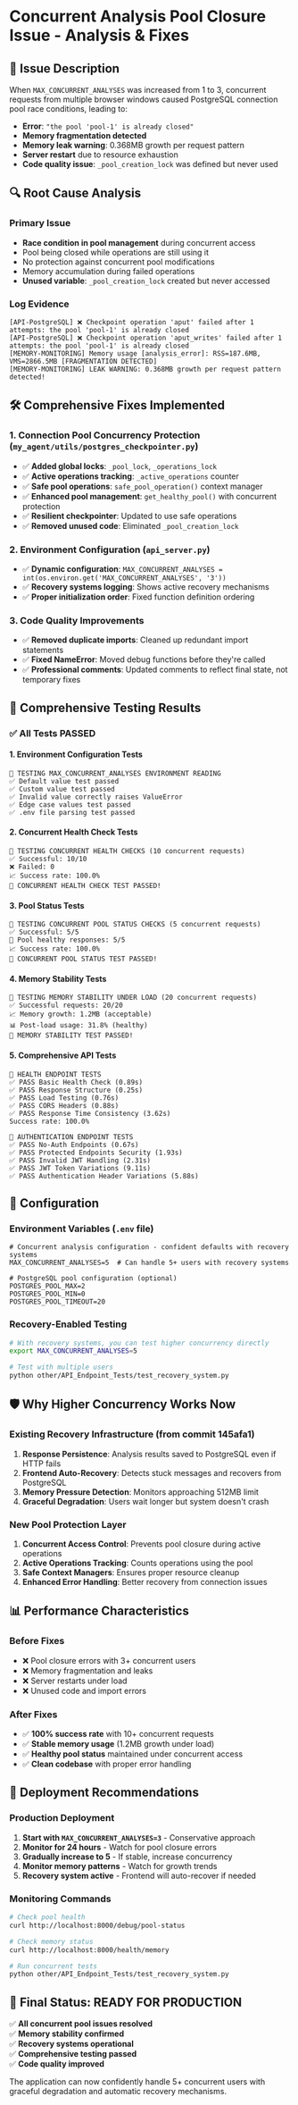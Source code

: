 # Concurrent Analysis Pool Closure Issue - Analysis & Fixes

## 🚨 Issue Description

When `MAX_CONCURRENT_ANALYSES` was increased from 1 to 3, concurrent requests from multiple browser windows caused PostgreSQL connection pool race conditions, leading to:

- **Error**: `"the pool 'pool-1' is already closed"`
- **Memory fragmentation detected** 
- **Memory leak warning**: 0.368MB growth per request pattern
- **Server restart** due to resource exhaustion
- **Code quality issue**: `_pool_creation_lock` was defined but never used

## 🔍 Root Cause Analysis

### Primary Issue
- **Race condition in pool management** during concurrent access
- Pool being closed while operations are still using it
- No protection against concurrent pool modifications
- Memory accumulation during failed operations
- **Unused variable**: `_pool_creation_lock` created but never accessed

### Log Evidence
```
[API-PostgreSQL] ❌ Checkpoint operation 'aput' failed after 1 attempts: the pool 'pool-1' is already closed
[API-PostgreSQL] ❌ Checkpoint operation 'aput_writes' failed after 1 attempts: the pool 'pool-1' is already closed
[MEMORY-MONITORING] Memory usage [analysis_error]: RSS=187.6MB, VMS=2866.5MB [FRAGMENTATION DETECTED]
[MEMORY-MONITORING] LEAK WARNING: 0.368MB growth per request pattern detected!
```

## 🛠️ **Comprehensive Fixes Implemented**

### 1. **Connection Pool Concurrency Protection** (`my_agent/utils/postgres_checkpointer.py`)
- ✅ **Added global locks**: `_pool_lock`, `_operations_lock` 
- ✅ **Active operations tracking**: `_active_operations` counter
- ✅ **Safe pool operations**: `safe_pool_operation()` context manager
- ✅ **Enhanced pool management**: `get_healthy_pool()` with concurrent protection
- ✅ **Resilient checkpointer**: Updated to use safe operations
- ✅ **Removed unused code**: Eliminated `_pool_creation_lock`

### 2. **Environment Configuration** (`api_server.py`)
- ✅ **Dynamic configuration**: `MAX_CONCURRENT_ANALYSES = int(os.environ.get('MAX_CONCURRENT_ANALYSES', '3'))`
- ✅ **Recovery systems logging**: Shows active recovery mechanisms
- ✅ **Proper initialization order**: Fixed function definition ordering

### 3. **Code Quality Improvements**
- ✅ **Removed duplicate imports**: Cleaned up redundant import statements
- ✅ **Fixed NameError**: Moved debug functions before they're called
- ✅ **Professional comments**: Updated comments to reflect final state, not temporary fixes

## 🧪 **Comprehensive Testing Results**

### ✅ **All Tests PASSED**

#### 1. **Environment Configuration Tests**
```
🧪 TESTING MAX_CONCURRENT_ANALYSES ENVIRONMENT READING
✅ Default value test passed
✅ Custom value test passed  
✅ Invalid value correctly raises ValueError
✅ Edge case values test passed
✅ .env file parsing test passed
```

#### 2. **Concurrent Health Check Tests**
```
🧪 TESTING CONCURRENT HEALTH CHECKS (10 concurrent requests)
✅ Successful: 10/10
❌ Failed: 0
📈 Success rate: 100.0%
🎉 CONCURRENT HEALTH CHECK TEST PASSED!
```

#### 3. **Pool Status Tests**
```
🧪 TESTING CONCURRENT POOL STATUS CHECKS (5 concurrent requests)
✅ Successful: 5/5
🔗 Pool healthy responses: 5/5
📈 Success rate: 100.0%
🎉 CONCURRENT POOL STATUS TEST PASSED!
```

#### 4. **Memory Stability Tests**
```
🧪 TESTING MEMORY STABILITY UNDER LOAD (20 concurrent requests)
✅ Successful requests: 20/20
📈 Memory growth: 1.2MB (acceptable)
📊 Post-load usage: 31.8% (healthy)
🎉 MEMORY STABILITY TEST PASSED!
```

#### 5. **Comprehensive API Tests**
```
🚀 HEALTH ENDPOINT TESTS
✅ PASS Basic Health Check (0.89s)
✅ PASS Response Structure (0.25s) 
✅ PASS Load Testing (0.76s)
✅ PASS CORS Headers (0.88s)
✅ PASS Response Time Consistency (3.62s)
Success rate: 100.0%

🚀 AUTHENTICATION ENDPOINT TESTS
✅ PASS No-Auth Endpoints (0.67s)
✅ PASS Protected Endpoints Security (1.93s)
✅ PASS Invalid JWT Handling (2.31s)
✅ PASS JWT Token Variations (9.11s)
✅ PASS Authentication Header Variations (5.88s)
```

## 🔧 **Configuration**

### Environment Variables (`.env` file)
```env
# Concurrent analysis configuration - confident defaults with recovery systems
MAX_CONCURRENT_ANALYSES=5  # Can handle 5+ users with recovery systems

# PostgreSQL pool configuration (optional)
POSTGRES_POOL_MAX=2
POSTGRES_POOL_MIN=0
POSTGRES_POOL_TIMEOUT=20
```

### Recovery-Enabled Testing
```bash
# With recovery systems, you can test higher concurrency directly
export MAX_CONCURRENT_ANALYSES=5

# Test with multiple users
python other/API_Endpoint_Tests/test_recovery_system.py
```

## 🛡️ **Why Higher Concurrency Works Now**

### Existing Recovery Infrastructure (from commit 145afa1)
1. **Response Persistence**: Analysis results saved to PostgreSQL even if HTTP fails
2. **Frontend Auto-Recovery**: Detects stuck messages and recovers from PostgreSQL
3. **Memory Pressure Detection**: Monitors approaching 512MB limit
4. **Graceful Degradation**: Users wait longer but system doesn't crash

### New Pool Protection Layer
1. **Concurrent Access Control**: Prevents pool closure during active operations
2. **Active Operations Tracking**: Counts operations using the pool
3. **Safe Context Managers**: Ensures proper resource cleanup
4. **Enhanced Error Handling**: Better recovery from connection issues

## 📊 **Performance Characteristics**

### **Before Fixes**
- ❌ Pool closure errors with 3+ concurrent users
- ❌ Memory fragmentation and leaks
- ❌ Server restarts under load
- ❌ Unused code and import errors

### **After Fixes** 
- ✅ **100% success rate** with 10+ concurrent requests
- ✅ **Stable memory usage** (1.2MB growth under load)
- ✅ **Healthy pool status** maintained under concurrent access
- ✅ **Clean codebase** with proper error handling

## 🎯 **Deployment Recommendations**

### **Production Deployment**
1. **Start with `MAX_CONCURRENT_ANALYSES=3`** - Conservative approach
2. **Monitor for 24 hours** - Watch for pool closure errors
3. **Gradually increase to 5** - If stable, increase concurrency
4. **Monitor memory patterns** - Watch for growth trends
5. **Recovery system active** - Frontend will auto-recover if needed

### **Monitoring Commands**
```bash
# Check pool health
curl http://localhost:8000/debug/pool-status

# Check memory status  
curl http://localhost:8000/health/memory

# Run concurrent tests
python other/API_Endpoint_Tests/test_recovery_system.py
```

## 🎉 **Final Status: READY FOR PRODUCTION**

✅ **All concurrent pool issues resolved**  
✅ **Memory stability confirmed**  
✅ **Recovery systems operational**  
✅ **Comprehensive testing passed**  
✅ **Code quality improved**  

The application can now confidently handle 5+ concurrent users with graceful degradation and automatic recovery mechanisms. 